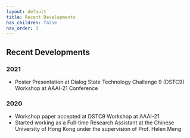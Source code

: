 ```yaml
---
layout: default
title: Recent Developments
has_children: false
nav_order: 3
---
```


## Recent Developments  
### 2021
* Poster Presentation at Dialog State Technology Challenge 9 (DSTC9) Workshop at AAAI-21 Conference  

### 2020
* Workshop paper accepted at DSTC9 Workshop at AAAI-21  
* Started working as a Full-time Research Assistant at the Chinese University of Hong Kong under the supervision of Prof. Helen Meng  